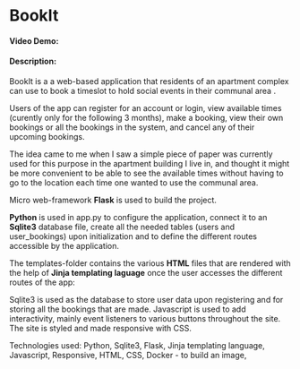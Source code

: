 # BookIt
#### Video Demo:  <URL HERE>
#### Description:

BookIt is a a web-based application that residents of an apartment complex can use to 
book a timeslot to hold social events in their communal area .

Users of the app can register for an account or login, view available times (curently only
for the following 3 months), make a booking, view their own bookings or all the bookings 
in the system, and cancel any of their upcoming bookings.

The idea came to me when I saw a simple piece of paper was currently used for 
this purpose in the apartment building I live in, and thought it might be more convenient 
to be able to see the available times without having to go to the location each time one 
wanted to use the communal area. 

Micro web-framework **Flask**  is used to build the 
project. 

**Python** is used in app.py to configure the application, connect it to an **Sqlite3** database file, create all the needed tables (users and user_bookings) upon initialization and to define the 
different routes accessible by the application. 

The templates-folder contains the various **HTML** files that are rendered with the help of
**Jinja templating laguage** once the user accesses the different routes of the app: 

Sqlite3 is used as the database to store user data upon registering and for storing all the 
bookings that are made. 
Javascript is used to add interactivity, mainly event listeners to various buttons throughout
the site. 
The site is styled and made responsive with CSS. 

Technologies used: 
Python,
Sqlite3,
Flask, 
Jinja templating language,
Javascript,
Responsive,
HTML, 
CSS,
Docker - to build an image,